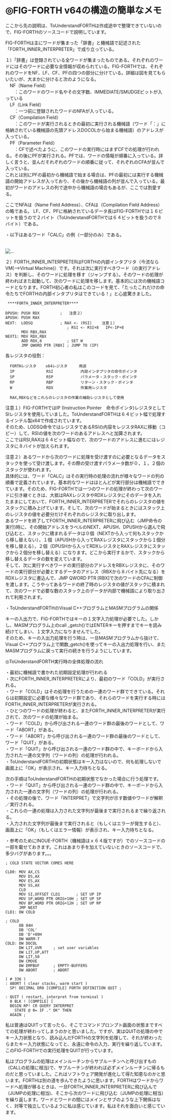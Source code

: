 # ◎FIG-FORTH v64の構造の簡単なメモ  
ここから先の説明は、ToUnderstandFORTHは作成途中で整理できていないので、FIG-FORTHのソースコードで説明しています。  
  
FIG-FORTHは主にワードが集まった「辞書」と機械語で記述された「FORTH_INNER_INTERPRETER」で成り立っている。  
  
１）「辞書」は登録されている全ワードが集まったものである。それぞれのワードにはそのワードに必要な全情報が収められている。FIG-FORTHでは、それぞれのワードをNF、LF、CF、PFの四つの部分に分けている。詳細は図を見てもらいたいが、大まかに分けると次のようになる。  
　NF（Name Field）  
　　：このワードのワード名やその文字数、IMMEDIATE/SMUDGEビットが入っている  
　LF（Link Field）  
　　：一つ前に登録されたワードのNFAが入っている。  
　CF（Compilation Field）  
　　：このワードが実行されるときの最初に実行される機械語（ワード「：」に格納されている機械語の先頭アドレスDOCOLから始まる機械語）のアドレスが入っている。  
　PF（Parameter Field）  
　　：CFで述べたように、このワードの実行時にはまずCFでの処理が行われる。その後にPFが実行される。PFでは、ワードの情報が順番に入っている。詳しく言うと、並んだそれぞれのワードの順番に従って、それぞれのCFAが並んで入っている。  
これとは別にPFの最初から機械語で始まる場合は、PFの最初には実行する機械語の開始アドレスが入っており、その後から機械語の列が並んで入っている。最初がワードのアドレスの列で途中から機械語の場合もあるが、ここでは割愛する。  
  
ここでNFAは（Name Field Address）、CFAは（Compilation Field Address）の略である。
LF、CF、PFに格納されているデータ長はFIG-FORTHでは１６ビットを扱うので２バイト（ToUnderstandFORTHでは６４ビットを扱うので８バイト）である。  
  
  
  
・以下はあるワード「CALC」の例（一部分のみ）である。  
  
　  
![ ... ](/JPN/Documents/03_01_v0.20.01_JPN/NFR.png)  
  
  
２）FORTH_INNER_INTERPRETERはFORTHの内部インタプリタ（今流ならVM(-->Virtual Machine)）です。それは次に実行すべきワード（の実行アドレス）を判断し、そのワードに処理を移す（ジャンプする）。そのワードの処理が終わればまた起動して、次のワードに処理を移します。基本的には次の機械語コードとなります。FORTH初心者の私はこのコードを見て、「たったこれだけの命令たちでFORTHの内部インタプリタはできている！」と心底驚きました。  
  
```  
 ****FORTH_INNER_INTERPRETER****  
  
DPUSH: PUSH RDX         ;   注意２）  
APUSH: PUSH RAX  
NEXT:  LODSQ            ; RAX <- (RSI) 　　注意１）  
                           ; RSI <- RSI+8   IP<-IP+8  
       MOV RBX,RAX  
NEXT1: MOV RDX,RBX  
       ADD RDX,8           ; SET W  
       JMP QWORD PTR [RBX] ; JUMP TO (IP)  
```  
  
各レジスタの役割：  
```  
  FORTHレジスタ    x64レジスタ　　　用途  
  IP              RSI            内部インタプリタの命令ポインタ  
  SP              RSP            パラメータ・スタック・ポインタ  
  RP              RBP            リターン・スタック・ポインタ  
  W               RDX            作業用レジスタ  
 ```   
      RAX,RBXなどをこれらのレジスタの作業の補助レジスタとして使用  　
  
  
注意１）FIG-FORTHではIP (Instruction Pointer　命令ポインタ)レジスタとしてSIレジスタを使用していました。ToUnderstandFORTHは６４ビット幅で処理するインテル製x64で作成されています。  
そのため、LODSQ命令ではレジスタであるRSIの内容をレジスタRAXに移動（コピー）して、RSIの値を次のワードのあるアドレスへと加算されます。  
ここではRSI,RAXは６４ビット幅なので、次のワードのアドレスに進むにはレジスタに８バイトが加えられます。  
  
注意２）あるワードから次のワードに処理を受け渡すのに必要となるデータをスタックを使って受け渡します。その際の受け渡すパラメータ数が０，１，２個のスタックが使われます。  
具体的には、ワード「CALC」はその実行時の処理の流れが様々なワードの列の順番で定義されています。基本的なワードはほとんどが実行部分は機械語でできています。そのため、FIG-FORTHでは一つのワードの処理が終わって次のワードに引き継ぐときは、大抵はRAXレジスタやRDXレジスタにそのデータを入れたままにしておいて、FORTH_INNER_INTERPRETERでそれらのレジスタの値をスタックに積み上げています。そして、次のワードが始まるときにはスタック上のレジスタの値を必要分だけそれぞれのレジスタに取り出します。  
あるワードを終了してFORTH_INNER_INTERPRETERに飛び込む（JMP命令の実行)時に、その開始アドレスをラベルのNEXT、APUSH、DPUSHから選んで飛び込むと、スタックに積まれるデータは０個（NEXTから入って何もスタックから移し替えない），１個（APUSHから入ってRAXレジスタにスタックから１個分を移し替える），２個（DPUSHから入ってRDXレジスタとRAXレジスタにスタックから２個分を移し替える）になります。どこから実行するかで、スタックから移し替えるデータの数を変えています。  
そして、次に実行すべきワードの実行部分のアドレスをRBXレジスタに、そのワードの実行部分が必要とするデータのアドレス（RBXから８バイト先になる）をRDXレジスタに書込んで、JMP QWORD PTR [RBX]で次のワードのCFAに制御を渡します。こうやってあるワードの終了時のレジスタの値がスタックに積まれて、次のワードで必要な数のスタック上のデータが内部で機械語により取り出されて利用されます。  
  
  
・ToUnderstandFORTHのVisual C++プログラムとMASMプログラムの関係  
  
キーの入出力で、FIG-FORTHではキーの１文字入力処理が必要でした。しかし、MASMプログラム上のcall _getch()ではENTERキーを押すまでキーを読み続けてしまい、１文字入力になりませんでした。  
そのため、キーの入出力処理を行う時は、一旦MASMプログラムから抜けて、Visual C++プログラム上で関数_getch()を使ってキーの入出力処理を行い、またMASMプログラムに戻って実行の続きを行うようにしています。  
  
  
◎ToUnderstandFORTH実行時の全体処理の流れ  
  
・最初に機械語で書かれた初期設定処理が行われる  
・次にFORTH_INNER_INTERPRETERにより、最初のワード「COLD」が実行される。  
・ワード「COLD」はその処理を行うための一連のワード群でできている。それらは初期設定に必要な様々なワード群であり、それらのワードを実行する時にはFORTH_INNER_INTERPRETERが実行される。  
・ひとつのワードの処理が終わると、またFORTH_INNER_INTERPRETERが実行されて、次のワードの処理が始まる。  
・ワード「COLD」から呼び出される一連のワード群の最後のワードとして、ワード「ABORT」がある。  
・ワード「ABORT」から呼び出される一連のワード群の最後のワードとして、ワード「QUIT」がある。  
・ワード「QUIT」から呼び出される一連のワード群の中で、キーボードから入力された一連の文字列（ワードの列）の処理が行われる。  
・ToUnderstandFORTHの初期状態はキー入力はないので、何も処理しないで画面上に「OK」が表示され、キー入力待ちとなる。  
  
次の手順はToUnderstandFORTHの初期状態でなかった場合に行う処理です。  
・ワード「QUIT」から呼び出される一連のワード群の中で、キーボードから入力された一連の文字列（ワードの列）の処理が行われる。  
・その処理の後で、ワード「INTERPRET」で文字列が示す数値やワードが解釈／実行される。  
・これらの一連の処理は入力された文字列が最後まで実行されるまで繰り返される。  
・入力された文字列が最後まで実行されると（もしくはエラーが発生すると）、画面上に「OK」（もしくはエラー情報）が表示され、キー入力待ちとなる。  
  
  
・参考のためにINOUE-FORTH（機械語はｘ６４版ですが）でのソースコードの一部を載せておきます。これはあまり手を加えていないときのソースコードで、多少バグがあります。。。  
  
```  
; COLD STATE VECTOR COMES HERE

CLD0: MOV AX,CS
      MOV DS,AX
      MOV ES,AX
      MOV SS,AX
      CLD
      MOV SI,OFFSET CLD1       ; SET UP IP
      MOV SP,WORD PTR ORIG+10H ; SET UP SP
      MOV BP,WORD PTR ORIG+12H ; SET UP RP
      JMP NEXT
CLD1: DW COLD

; COLD
      DB 84H
      DB 'COL'
      DB 'D'+80H
      DW WARM-7
COLD: DW DOCOL
      DW LIT,UVR     ; set user variables
      DW LIT,UP,ATT
      DW LIT,50
      DW CMOVE
      DW EMPBUF      ; EMPTY-BUFFERS
      DW ABORT       ; ABORT
```  
  
```  
( # 336 )
: ABORT ( clear stacks, warm start )
  SP! DECIMAL DR0 [COMPILE] FORTH DEFINITION QUIT ;

: QUIT ( restart, interpret from terminal )
  0 BLK ! [COMPILE] [
  BEGIN RP! CR QUERY INTERPRET
    STATE @ 0= IF ." OK" THEN
  AGAIN ;
```  
  
  
私は普通はQUITって言ったら、そこでコマンドプロンプト画面の状態まですべての処理が終わってしまうのかと思いました。ですが、実はQUITの処理の中でキー入力状態となり、読み込んだFORTHの文字列を処理して、それが終わったらまたキー入力状態になってと、永遠に命令の入力、実行を繰り返しています。このFIG-FORTHでの実行処理をQUITが行っています。  
  
私はプログラムの処理はメインルーチンからサブルーチンへと呼び出すもの（CALLの処理に相当)で、サブルーチンが終われば必ずメインルーチンに帰るものだと思っていました。これはソフトウェア開発が進化して得た知恵なのかと思います。FORTHは別の道を歩んできたように思います。FORTHはワードからワードへ処理が移るときは、一旦FORTH_INNER_INTERPRETERに飛び込んで（JUMPの処理に相当)、そこから次のワードに飛び込む（JUMPの処理に相当）を繰り返します。ワードとワードの間にはメインとサブのような上下関係はなく、対等で独立しているように私は感じています。私はそれを面白いと感じています。  
  

